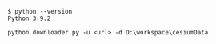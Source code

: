 ```
$ python --version
Python 3.9.2
```

```
python downloader.py -u <url> -d D:\workspace\cesiumData
```